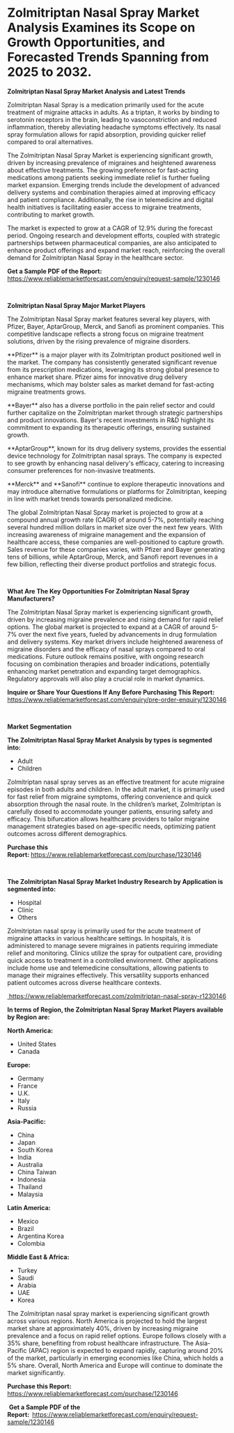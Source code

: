 <p><h1>Zolmitriptan Nasal Spray Market Analysis Examines its Scope on Growth Opportunities, and Forecasted Trends Spanning from 2025 to 2032.</h1></p><p><strong>Zolmitriptan Nasal Spray Market Analysis and Latest Trends</strong></p>
<p><p>Zolmitriptan Nasal Spray is a medication primarily used for the acute treatment of migraine attacks in adults. As a triptan, it works by binding to serotonin receptors in the brain, leading to vasoconstriction and reduced inflammation, thereby alleviating headache symptoms effectively. Its nasal spray formulation allows for rapid absorption, providing quicker relief compared to oral alternatives.</p><p>The Zolmitriptan Nasal Spray Market is experiencing significant growth, driven by increasing prevalence of migraines and heightened awareness about effective treatments. The growing preference for fast-acting medications among patients seeking immediate relief is further fueling market expansion. Emerging trends include the development of advanced delivery systems and combination therapies aimed at improving efficacy and patient compliance. Additionally, the rise in telemedicine and digital health initiatives is facilitating easier access to migraine treatments, contributing to market growth.</p><p>The market is expected to grow at a CAGR of 12.9% during the forecast period. Ongoing research and development efforts, coupled with strategic partnerships between pharmaceutical companies, are also anticipated to enhance product offerings and expand market reach, reinforcing the overall demand for Zolmitriptan Nasal Spray in the healthcare sector.</p></p>
<p><strong>Get a Sample PDF of the Report:&nbsp;</strong> <a href="https://www.reliablemarketforecast.com/enquiry/request-sample/1230146?utm_campaign=3184&utm_medium=2&utm_source=Github&utm_content=ia&utm_term=19042025&utm_id=zolmitriptan-nasal-spray">https://www.reliablemarketforecast.com/enquiry/request-sample/1230146</a></p>
<p>&nbsp;</p>
<p><strong>Zolmitriptan Nasal Spray Major Market Players</strong></p>
<p><p>The Zolmitriptan Nasal Spray market features several key players, with Pfizer, Bayer, AptarGroup, Merck, and Sanofi as prominent companies. This competitive landscape reflects a strong focus on migraine treatment solutions, driven by the rising prevalence of migraine disorders.</p><p>**Pfizer** is a major player with its Zolmitriptan product positioned well in the market. The company has consistently generated significant revenue from its prescription medications, leveraging its strong global presence to enhance market share. Pfizer aims for innovative drug delivery mechanisms, which may bolster sales as market demand for fast-acting migraine treatments grows.</p><p>**Bayer** also has a diverse portfolio in the pain relief sector and could further capitalize on the Zolmitriptan market through strategic partnerships and product innovations. Bayer's recent investments in R&D highlight its commitment to expanding its therapeutic offerings, ensuring sustained growth.</p><p>**AptarGroup**, known for its drug delivery systems, provides the essential device technology for Zolmitriptan nasal sprays. The company is expected to see growth by enhancing nasal delivery's efficacy, catering to increasing consumer preferences for non-invasive treatments.</p><p>**Merck** and **Sanofi** continue to explore therapeutic innovations and may introduce alternative formulations or platforms for Zolmitriptan, keeping in line with market trends towards personalized medicine.</p><p>The global Zolmitriptan Nasal Spray market is projected to grow at a compound annual growth rate (CAGR) of around 5-7%, potentially reaching several hundred million dollars in market size over the next few years. With increasing awareness of migraine management and the expansion of healthcare access, these companies are well-positioned to capture growth. Sales revenue for these companies varies, with Pfizer and Bayer generating tens of billions, while AptarGroup, Merck, and Sanofi report revenues in a few billion, reflecting their diverse product portfolios and strategic focus.</p></p>
<p>&nbsp;</p>
<p><strong>What Are The Key Opportunities For Zolmitriptan Nasal Spray Manufacturers?</strong></p>
<p><p>The Zolmitriptan Nasal Spray market is experiencing significant growth, driven by increasing migraine prevalence and rising demand for rapid relief options. The global market is projected to expand at a CAGR of around 5-7% over the next five years, fueled by advancements in drug formulation and delivery systems. Key market drivers include heightened awareness of migraine disorders and the efficacy of nasal sprays compared to oral medications. Future outlook remains positive, with ongoing research focusing on combination therapies and broader indications, potentially enhancing market penetration and expanding target demographics. Regulatory approvals will also play a crucial role in market dynamics.</p></p>
<p><strong>Inquire or Share Your Questions If Any Before Purchasing This Report:</strong> <a href="https://www.reliablemarketforecast.com/enquiry/pre-order-enquiry/1230146?utm_campaign=3184&utm_medium=2&utm_source=Github&utm_content=ia&utm_term=19042025&utm_id=zolmitriptan-nasal-spray">https://www.reliablemarketforecast.com/enquiry/pre-order-enquiry/1230146</a></p>
<p>&nbsp;</p>
<p><strong>Market Segmentation</strong></p>
<p><strong>The Zolmitriptan Nasal Spray Market Analysis by types is segmented into:</strong></p>
<p><ul><li>Adult</li><li>Children</li></ul></p>
<p><p>Zolmitriptan nasal spray serves as an effective treatment for acute migraine episodes in both adults and children. In the adult market, it is primarily used for fast relief from migraine symptoms, offering convenience and quick absorption through the nasal route. In the children’s market, Zolmitriptan is carefully dosed to accommodate younger patients, ensuring safety and efficacy. This bifurcation allows healthcare providers to tailor migraine management strategies based on age-specific needs, optimizing patient outcomes across different demographics.</p></p>
<p><strong>Purchase this Report:&nbsp;</strong><a href="https://www.reliablemarketforecast.com/purchase/1230146?utm_campaign=3184&utm_medium=2&utm_source=Github&utm_content=ia&utm_term=19042025&utm_id=zolmitriptan-nasal-spray">https://www.reliablemarketforecast.com/purchase/1230146</a></p>
<p>&nbsp;</p>
<p><strong>The Zolmitriptan Nasal Spray Market Industry Research by Application is segmented into:</strong></p>
<p><ul><li>Hospital</li><li>Clinic</li><li>Others</li></ul></p>
<p><p>Zolmitriptan nasal spray is primarily used for the acute treatment of migraine attacks in various healthcare settings. In hospitals, it is administered to manage severe migraines in patients requiring immediate relief and monitoring. Clinics utilize the spray for outpatient care, providing quick access to treatment in a controlled environment. Other applications include home use and telemedicine consultations, allowing patients to manage their migraines effectively. This versatility supports enhanced patient outcomes across diverse healthcare contexts.</p></p>
<p><a href="https://www.reliablemarketforecast.com/zolmitriptan-nasal-spray-r1230146?utm_campaign=3184&utm_medium=2&utm_source=Github&utm_content=ia&utm_term=19042025&utm_id=zolmitriptan-nasal-spray">&nbsp;https://www.reliablemarketforecast.com/zolmitriptan-nasal-spray-r1230146</a></p>
<p><strong>In terms of Region, the Zolmitriptan Nasal Spray Market Players available by Region are:</strong></p>
<p>
    <p> <strong> North America: </strong>
        <ul>
            <li>United States</li>
            <li>Canada</li>
        </ul>
        </p> 
    <p> <strong> Europe: </strong>
        <ul>
            <li>Germany</li>
            <li>France</li>
            <li>U.K.</li>
            <li>Italy</li>
            <li>Russia</li>
        </ul>
        </p> 
    <p> <strong> Asia-Pacific: </strong>
        <ul>
            <li>China</li>
            <li>Japan</li>
            <li>South Korea</li>
            <li>India</li>
            <li>Australia</li>
            <li>China Taiwan</li>
            <li>Indonesia</li>
            <li>Thailand</li>
            <li>Malaysia</li>
        </ul>
        </p> 
    <p> <strong> Latin America: </strong>
        <ul>
            <li>Mexico</li>
            <li>Brazil</li>
            <li>Argentina Korea</li>
            <li>Colombia</li>
        </ul>
        </p> 
    <p> <strong> Middle East & Africa: </strong>
        <ul>
            <li>Turkey</li>
            <li>Saudi</li>
            <li>Arabia</li>
            <li>UAE</li>
            <li>Korea</li>
        </ul>
    </p>
    </p>
<p><p>The Zolmitriptan nasal spray market is experiencing significant growth across various regions. North America is projected to hold the largest market share at approximately 40%, driven by increasing migraine prevalence and a focus on rapid relief options. Europe follows closely with a 35% share, benefiting from robust healthcare infrastructure. The Asia-Pacific (APAC) region is expected to expand rapidly, capturing around 20% of the market, particularly in emerging economies like China, which holds a 5% share. Overall, North America and Europe will continue to dominate the market significantly.</p></p>
<p><strong>Purchase this Report: </strong><a href="https://www.reliablemarketforecast.com/purchase/1230146?utm_campaign=3184&utm_medium=2&utm_source=Github&utm_content=ia&utm_term=19042025&utm_id=zolmitriptan-nasal-spray">https://www.reliablemarketforecast.com/purchase/1230146</a></p>
<p>&nbsp;<strong>Get a Sample PDF of the Report:&nbsp;&nbsp;</strong><a href="https://www.reliablemarketforecast.com/enquiry/request-sample/1230146?utm_campaign=3184&utm_medium=2&utm_source=Github&utm_content=ia&utm_term=19042025&utm_id=zolmitriptan-nasal-spray">https://www.reliablemarketforecast.com/enquiry/request-sample/1230146</a></p>
<p><strong></strong></p>
<p><p></p><p></p><p></p></p>